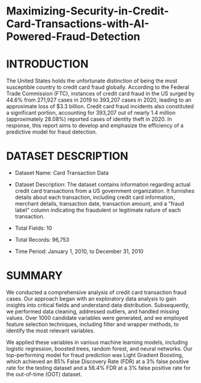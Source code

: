 # Maximizing-Security-in-Credit-Card-Transactions-with-AI-Powered-Fraud-Detection

# INTRODUCTION

The United States holds the unfortunate distinction of being the most susceptible country to credit card fraud globally. According to the Federal Trade Commission (FTC), instances of credit card fraud in the US surged by 44.6% from 271,927 cases in 2019 to 393,207 cases in 2020, leading to an approximate loss of $3.3 billion. Credit card fraud incidents also constituted a significant portion, accounting for 393,207 out of nearly 1.4 million (approximately 28.08%) reported cases of identity theft in 2020. In response, this report aims to develop and emphasize the efficiency of a predictive model for fraud detection.

# DATASET DESCRIPTION

- Dataset Name: Card Transaction Data
- Dataset Description: The dataset contains information regarding actual credit card transactions from a US government organization. It furnishes details about each transaction, including credit card information, merchant details, transaction date, transaction amount, and a "fraud label" column indicating the fraudulent or legitimate nature of each transaction.

- Total Fields: 10
- Total Records: 96,753
- Time Period: January 1, 2010, to December 31, 2010

# SUMMARY

We conducted a comprehensive analysis of credit card transaction fraud cases. Our approach began with an exploratory data analysis to gain insights into critical fields and understand data distribution. Subsequently, we performed data cleaning, addressed outliers, and handled missing values. Over 1000 candidate variables were generated, and we employed feature selection techniques, including filter and wrapper methods, to identify the most relevant variables.

We applied these variables in various machine learning models, including logistic regression, boosted trees, random forest, and neural networks. Our top-performing model for fraud prediction was Light Gradient Boosting, which achieved an 85% False Discovery Rate (FDR) at a 3% false positive rate for the testing dataset and a 56.4% FDR at a 3% false positive rate for the out-of-time (OOT) dataset.
